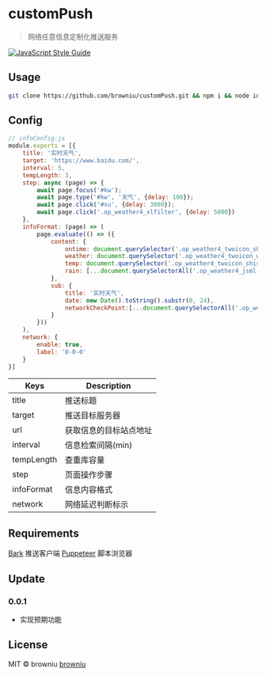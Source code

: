# customPush

> 网络任意信息定制化推送服务

 [![JavaScript Style Guide](https://img.shields.io/badge/code_style-standard-brightgreen.svg)](https://standardjs.com)

## Usage

```bash
git clone https://github.com/browniu/customPush.git && npm i && node index.js
```

## Config

```jsx
// infoConfig.js
module.exports = [{
    title: '实时天气',
    target: 'https://www.baidu.com/',
    interval: 5,
    tempLength: 3,
    step: async (page) => {
        await page.focus('#kw');
        await page.type('#kw', '天气', {delay: 100});
        await page.click('#su', {delay: 3000});
        await page.click('.op_weather4_xlfilter', {delay: 5000})
    },
    infoFormat: (page) => (
        page.evaluate(() => ({
            content: {
                ontime: document.querySelector('.op_weather4_twoicon_shishi_sub').innerText.replace('（实时）', '>'),
                weather: document.querySelector('.op_weather4_twoicon_weath').innerText,
                temp: document.querySelector('.op_weather4_twoicon_shishi_title').innerText,
                rain: [...document.querySelectorAll('.op_weather4_jsml')].map(dom => dom.innerText).slice(0, 3).join('-').replace(/mm/g, '')
            },
            sub: {
                title: '实时天气',
                date: new Date().toString().substr(0, 24),
                networkCheckPoint:[...document.querySelectorAll('.op_weather4_jsml')].map(dom => dom.innerText).slice(0, 3).join('-').replace(/mm/g, '')
            }
        }))
    ),
    network: {
        enable: true,
        label: '0-0-0'
    }
}]
```

| Keys       | Description            |
| ---------- | ---------------------- |
| title      | 推送标题               |
| target     | 推送目标服务器         |
| url        | 获取信息的目标站点地址 |
| interval   | 信息检索间隔(min)      |
| tempLength | 查重库容量             |
| step       | 页面操作步骤           |
| infoFormat | 信息内容格式           |
| network    | 网络延迟判断标示       |

## Requirements

[Bark](https://github.com/Finb/Bark) 推送客户端
[Puppeteer](https://github.com/GoogleChrome/puppeteer) 脚本浏览器

## Update

### 0.0.1
* 实现预期功能

## License

MIT © browniu [browniu](https://github.com/browniu)
